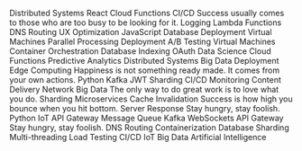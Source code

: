Distributed Systems React Cloud Functions CI/CD Success usually comes to those who are too busy to be looking for it. Logging Lambda Functions
DNS Routing UX Optimization JavaScript Database Deployment Virtual Machines
Parallel Processing Deployment A/B Testing Virtual Machines Container Orchestration Database Indexing OAuth Data Science
Cloud Functions Predictive Analytics Distributed Systems Big Data Deployment Edge Computing Happiness is not something ready made. It comes from your own actions. Python Kafka JWT Sharding
CI/CD Monitoring Content Delivery Network Big Data The only way to do great work is to love what you do. Sharding Microservices Cache Invalidation Success is how high you bounce when you hit bottom. Server Response Stay hungry, stay foolish. Python IoT API Gateway
Message Queue Kafka WebSockets API Gateway Stay hungry, stay foolish. DNS Routing Containerization Database Sharding Multi-threading Load Testing CI/CD IoT Big Data Artificial Intelligence
